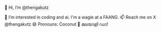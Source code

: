 👋 Hi, I’m @thengakutz

👀 I’m interested in coding and ai. I'm a wagie at a FAANG.
📫 Reach me on X @thengakutz
😄 Pronouns: Coconut
🥥 മലയാളി ഡാ!
